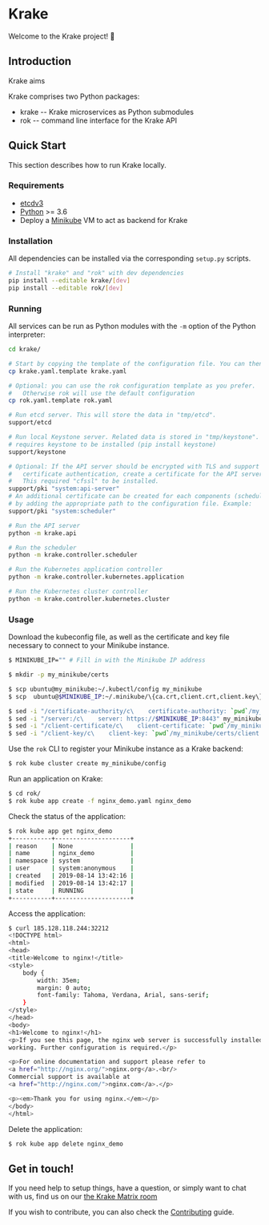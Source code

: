 # Krake

Welcome to the Krake project! :octopus:

## Introduction

Krake aims


Krake comprises two Python packages:

 - krake -- Krake microservices as Python submodules
 - rok -- command line interface for the Krake API


## Quick Start

This section describes how to run Krake locally.

### Requirements

 - [etcdv3](https://github.com/etcd-io/etcd/releases/)
 - [Python](https://www.python.org/downloads/) >= 3.6
 - Deploy a [Minikube](https://kubernetes.io/docs/setup/learning-environment/minikube/)
 VM to act as backend for Krake

### Installation

All dependencies can be installed via the corresponding `setup.py` scripts.

```bash
# Install "krake" and "rok" with dev dependencies
pip install --editable krake/[dev]
pip install --editable rok/[dev]
```

### Running

All services can be run as Python modules with the `-m` option of the Python
interpreter:

```bash
cd krake/

# Start by copying the template of the configuration file. You can then modify without any issue
cp krake.yaml.template krake.yaml

# Optional: you can use the rok configuration template as you prefer.
#   Otherwise rok will use the default configuration
cp rok.yaml.template rok.yaml

# Run etcd server. This will store the data in "tmp/etcd".
support/etcd

# Run local Keystone server. Related data is stored in "tmp/keystone". This
# requires keystone to be installed (pip install keystone)
support/keystone

# Optional: If the API server should be encrypted with TLS and support client
#   certificate authentication, create a certificate for the API server.
#	This required "cfssl" to be installed.
support/pki "system:api-server"
# An additional certificate can be created for each components (schedulers and controller),
# by adding the appropriate path to the configuration file. Example:
support/pki "system:scheduler"

# Run the API server
python -m krake.api

# Run the scheduler
python -m krake.controller.scheduler

# Run the Kubernetes application controller
python -m krake.controller.kubernetes.application

# Run the Kubernetes cluster controller
python -m krake.controller.kubernetes.cluster
```

### Usage

Download the kubeconfig file, as well as the certificate and key file
necessary to connect to your Minikube instance.

```bash
$ MINIKUBE_IP="" # Fill in with the Minikube IP address

$ mkdir -p my_minikube/certs

$ scp ubuntu@my_minikube:~/.kubectl/config my_minikube
$ scp  ubuntu@$MINIKUBE_IP:~/.minikube/\{ca.crt,client.crt,client.key\} my_minikube/certs

$ sed -i "/certificate-authority/c\    certificate-authority: `pwd`/my_minikube/certs/ca.crt" my_minikube/config
$ sed -i "/server:/c\    server: https://$MINIKUBE_IP:8443" my_minikube/config
$ sed -i "/client-certificate/c\    client-certificate: `pwd`/my_minikube/certs/client.crt" my_minikube/config
$ sed -i "/client-key/c\    client-key: `pwd`/my_minikube/certs/client.key" my_minikube/config
```

Use the `rok` CLI to register your Minikube instance as a Krake backend:

```bash
$ rok kube cluster create my_minikube/config
```

Run an application on Krake:

```bash
$ cd rok/
$ rok kube app create -f nginx_demo.yaml nginx_demo
```

Check the status of the application:

```bash
$ rok kube app get nginx_demo
+-----------+---------------------+
| reason    | None                |
| name      | nginx_demo          |
| namespace | system              |
| user      | system:anonymous    |
| created   | 2019-08-14 13:42:16 |
| modified  | 2019-08-14 13:42:17 |
| state     | RUNNING             |
+-----------+---------------------+
```

Access the application:

```bash
$ curl 185.128.118.244:32212
<!DOCTYPE html>
<html>
<head>
<title>Welcome to nginx!</title>
<style>
    body {
        width: 35em;
        margin: 0 auto;
        font-family: Tahoma, Verdana, Arial, sans-serif;
    }
</style>
</head>
<body>
<h1>Welcome to nginx!</h1>
<p>If you see this page, the nginx web server is successfully installed and
working. Further configuration is required.</p>

<p>For online documentation and support please refer to
<a href="http://nginx.org/">nginx.org</a>.<br/>
Commercial support is available at
<a href="http://nginx.com/">nginx.com</a>.</p>

<p><em>Thank you for using nginx.</em></p>
</body>
</html>
```

Delete the application:

```bash
$ rok kube app delete nginx_demo
```

## Get in touch!

If you need help to setup things, have a question, or simply want to chat with
us, find us on our [the Krake Matrix
room](https://riot.im/app/#/room/#krake:matrix.org)

If you wish to contribute, you can also check the
[Contributing](CONTRIBUTING.md) guide.
